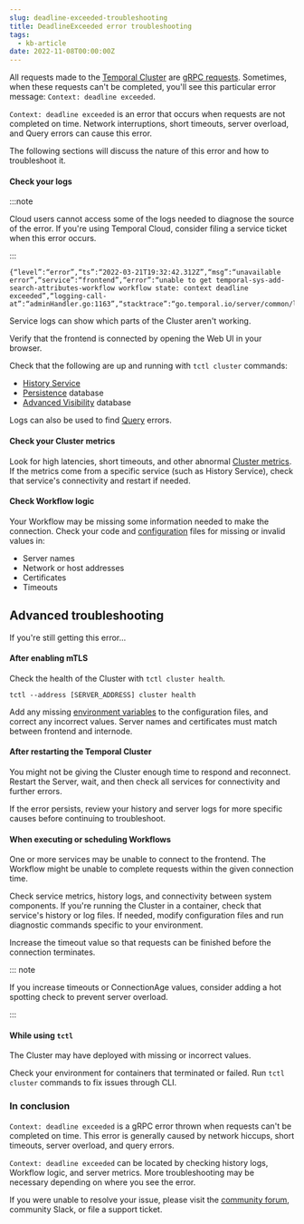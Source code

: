 ```yaml
---
slug: deadline-exceeded-troubleshooting
title: DeadlineExceeded error troubleshooting
tags:
  - kb-article
date: 2022-11-08T00:00:00Z
---
```


All requests made to the [Temporal Cluster](/concepts/what-is-a-temporal-cluster) are [gRPC requests](https://grpc.io/docs/what-is-grpc/core-concepts/#deadlines).
Sometimes, when these requests can't be completed, you'll see this particular error message: `Context: deadline exceeded`.

`Context: deadline exceeded` is an error that occurs when requests are not completed on time.
Network interruptions, short timeouts, server overload, and Query errors can cause this error.

The following sections will discuss the nature of this error and how to troubleshoot it.

#### Check your logs

:::note

Cloud users cannot access some of the logs needed to diagnose the source of the error.
If you're using Temporal Cloud, consider filing a service ticket when this error occurs.

:::

```
{“level”:“error”,“ts”:“2022-03-21T19:32:42.312Z”,“msg”:“unavailable error”,“service”:“frontend”,“error”:“unable to get temporal-sys-add-search-attributes-workflow workflow state: context deadline exceeded”,“logging-call-at”:“adminHandler.go:1163”,“stacktrace”:“go.temporal.io/server/common/log.
```

Service logs can show which parts of the Cluster aren't working.

Verify that the frontend is connected by opening the Web UI in your browser.

Check that the following are up and running with `tctl cluster` commands:

- [History Service](/concepts/what-is-a-history-service)
- [Persistence](/clusters#persistence) database
- [Advanced Visibility](/concepts/what-is-advanced-visibility) database

Logs can also be used to find [Query](/concepts/what-is-a-query) errors.

#### Check your Cluster metrics

Look for high latencies, short timeouts, and other abnormal [Cluster metrics](/references/cluster-metrics).
If the metrics come from a specific service (such as History Service), check that service's connectivity and restart if needed.

#### Check Workflow logic

Your Workflow may be missing some information needed to make the connection.
Check your code and [configuration](/references/configuration) files for missing or invalid values in:

- Server names
- Network or host addresses
- Certificates
- Timeouts

## Advanced troubleshooting

If you're still getting this error...

#### After enabling mTLS

Check the health of the Cluster with `tctl cluster health`.

```
tctl --address [SERVER_ADDRESS] cluster health
```

Add any missing [environment variables](/references/web-ui-environment-variables) to the configuration files, and correct any incorrect values.
Server names and certificates must match between frontend and internode.

#### After restarting the Temporal Cluster

You might not be giving the Cluster enough time to respond and reconnect.
Restart the Server, wait, and then check all services for connectivity and further errors.

If the error persists, review your history and server logs for more specific causes before continuing to troubleshoot.

#### When executing or scheduling Workflows

One or more services may be unable to connect to the frontend.
The Workflow might be unable to complete requests within the given connection time.

Check service metrics, history logs, and connectivity between system components.
If you're running the Cluster in a container, check that service's history or log files.
If needed, modify configuration files and run diagnostic commands specific to your environment.

Increase the timeout value so that requests can be finished before the connection terminates.

::: note

If you increase timeouts or ConnectionAge values, consider adding a hot spotting check to prevent server overload.

:::

#### While using `tctl`

The Cluster may have deployed with missing or incorrect values.

Check your environment for containers that terminated or failed.
Run `tctl cluster` commands to fix issues through CLI.

### In conclusion

`Context: deadline exceeded` is a gRPC error thrown when requests can't be completed on time.
This error is generally caused by network hiccups, short timeouts, server overload, and query errors.

`Context: deadline exceeded` can be located by checking history logs, Workflow logic, and server metrics.
More troubleshooting may be necessary depending on where you see the error.

If you were unable to resolve your issue, please visit the [community forum](https://community.temporal.io), community Slack, or file a support ticket.

